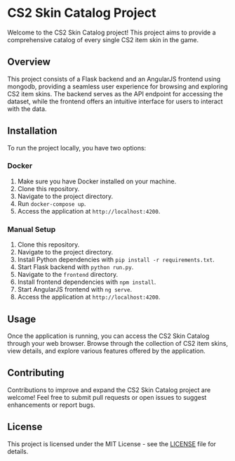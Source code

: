 # CS2 Skin Catalog Project

Welcome to the CS2 Skin Catalog project! This project aims to provide a comprehensive catalog of every single CS2 item skin in the game.

## Overview

This project consists of a Flask backend and an AngularJS frontend using mongodb, providing a seamless user experience for browsing and exploring CS2 item skins. The backend serves as the API endpoint for accessing the dataset, while the frontend offers an intuitive interface for users to interact with the data.

## Installation

To run the project locally, you have two options:

### Docker

1. Make sure you have Docker installed on your machine.
2. Clone this repository.
3. Navigate to the project directory.
4. Run `docker-compose up`.
5. Access the application at `http://localhost:4200`.

### Manual Setup

1. Clone this repository.
2. Navigate to the project directory.
3. Install Python dependencies with `pip install -r requirements.txt`.
4. Start Flask backend with `python run.py`.
5. Navigate to the `frontend` directory.
6. Install frontend dependencies with `npm install`.
7. Start AngularJS frontend with `ng serve`.
8. Access the application at `http://localhost:4200`.

## Usage

Once the application is running, you can access the CS2 Skin Catalog through your web browser. Browse through the collection of CS2 item skins, view details, and explore various features offered by the application.

## Contributing

Contributions to improve and expand the CS2 Skin Catalog project are welcome! Feel free to submit pull requests or open issues to suggest enhancements or report bugs.

## License

This project is licensed under the MIT License - see the [LICENSE](LICENSE) file for details.
